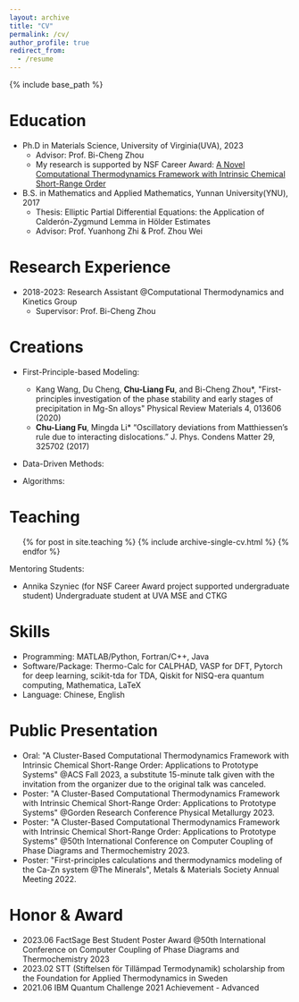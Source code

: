 ```yaml
---
layout: archive
title: "CV"
permalink: /cv/
author_profile: true
redirect_from:
  - /resume
---
```


{% include base_path %}

Education
======
* Ph.D in Materials Science, University of Virginia(UVA), 2023
  * Advisor: Prof. Bi-Cheng Zhou
  * My research is supported by NSF Career Award: [A Novel Computational Thermodynamics Framework with Intrinsic Chemical Short-Range Order](https://www.nsf.gov/awardsearch/showAward?AWD_ID=2042284)
* B.S. in Mathematics and Applied Mathematics, Yunnan University(YNU), 2017
  * Thesis: Elliptic Partial Differential Equations: the Application of Calderón-Zygmund Lemma in Hölder Estimates
  * Advisor: Prof. Yuanhong Zhi & Prof. Zhou Wei

Research Experience
======
* 2018-2023: Research Assistant @Computational Thermodynamics and Kinetics Group 
  * Supervisor: Prof. Bi-Cheng Zhou
  

Creations
======
* First-Principle-based Modeling:
  * Kang Wang, Du Cheng, **Chu-Liang Fu**, and Bi-Cheng Zhou*, "First-principles investigation of the phase stability and early stages of precipitation in Mg-Sn alloys"  Physical Review Materials 4, 013606 (2020)
  * **Chu-Liang Fu**, Mingda Li* “Oscillatory deviations from Matthiessen’s rule due to interacting dislocations.” J. Phys. Condens Matter 29, 325702 (2017)

* Data-Driven Methods:

* Algorithms:

  
Teaching
======
  <ul>{% for post in site.teaching %}
    {% include archive-single-cv.html %}
  {% endfor %}</ul>


Mentoring Students: 
* Annika Szyniec (for NSF Career Award project supported undergraduate student) Undergraduate student at UVA MSE and CTKG


Skills
======
* Programming: MATLAB/Python, Fortran/C++, Java
* Software/Package: Thermo-Calc for CALPHAD, VASP for DFT, Pytorch for deep learning, scikit-tda for TDA, Qiskit for NISQ-era quantum computing, Mathematica, LaTeX
* Language: Chinese, English



Public Presentation
======
* Oral: "A Cluster-Based Computational Thermodynamics Framework with Intrinsic Chemical Short-Range Order: Applications to Prototype Systems" @ACS Fall 2023, a substitute 15-minute talk given with the invitation from the organizer due to the original talk was canceled.
* Poster: "A Cluster-Based Computational Thermodynamics Framework with Intrinsic Chemical Short-Range Order: Applications to Prototype Systems" @Gorden Research Conference Physical Metallurgy 2023.
* Poster: "A Cluster-Based Computational Thermodynamics Framework with Intrinsic Chemical Short-Range Order: Applications to Prototype Systems" @50th International Conference on Computer Coupling of Phase Diagrams and Thermochemistry 2023.
* Poster: "First-principles calculations and thermodynamics modeling of the Ca-Zn system @The Minerals", Metals & Materials Society Annual Meeting 2022.


Honor & Award
======
* 2023.06 FactSage Best Student Poster Award @50th International Conference on Computer Coupling of Phase Diagrams and Thermochemistry 2023
* 2023.02 STT (Stiftelsen för Tillämpad Termodynamik) scholarship from the Foundation for Applied Thermodynamics in Sweden
* 2021.06 IBM Quantum Challenge 2021 Achievement - Advanced



